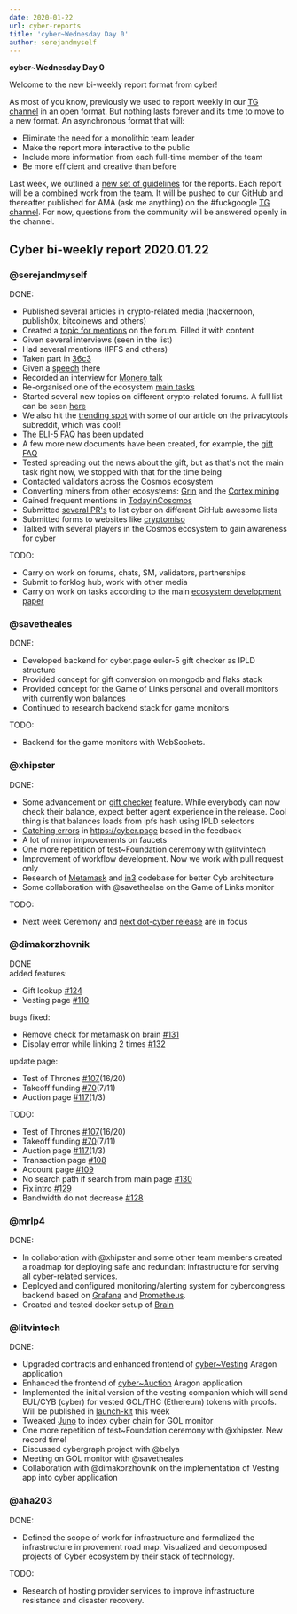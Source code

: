 ```yaml
---
date: 2020-01-22
url: cyber-reports
title: 'cyber~Wednesday Day 0'
author: serejandmyself
---
```


**cyber~Wednesday Day 0**

Welcome to the new bi-weekly report format from cyber!

As most of you know, previously we used to report weekly in our [TG channel](https://t.me/fuckgoogle) in an open format. But nothing lasts forever and its time to move to a new format. An asynchronous format that will:

- Eliminate the need for a monolithic team leader
- Make the report more interactive to the public
- Include more information from each full-time member of the team
- Be more efficient and creative than before

Last week, we outlined a [new set of guidelines](https://github.com/cybercongress/congress/blob/master/teams/team%20reports.md) for the reports. Each report will be a combined work from the team. It will be pushed to our GitHub and thereafter published for AMA (ask me anything) on the #fuckgoogle [TG channel](https://t.me/fuckgoogle). For now, questions from the community will be answered openly in the channel.

## Cyber bi-weekly report 2020.01.22

### @serejandmyself
DONE:
- Published several articles in crypto-related media (hackernoon, publish0x, bitcoinews and others)
- Created a [topic for mentions](https://ai.cybercongress.ai/t/mentions-of-the-beast-in-the-wild-any-links-that-mention-cyber-cyb-etc-are-a-fair-game/40) on the forum. Filled it with content
- Given several interviews (seen in the list)
- Had several mentions (IPFS and others)
- Taken part in [36c3](https://events.ccc.de/congress/2019/wiki/index.php/Main_Page)
- Given a [speech](https://www.youtube.com/watch?v=mc51zyflpa8) there
- Recorded an interview for [Monero talk](https://www.monerotalk.live/)
- Re-organised one of the ecosystem [main tasks](https://github.com/cybercongress/congress/issues/289)
- Started several new topics on different crypto-related forums. A full list can be seen [here](https://github.com/cybercongress/congress/tree/master/ecosystem/profiles)
- We also hit the [trending spot](https://www.reddit.com/r/privacytoolsIO/comments/en6qbn/data_is_the_new_gold_unfortunately_in_todays/) with some of our article on the privacytools subreddit, which was cool!
- The [ELI-5 FAQ](https://github.com/cybercongress/congress/blob/master/ecosystem/ELI-5%20FAQ.md) has been updated
- A few more new documents have been created, for example, the [gift FAQ](https://github.com/cybercongress/congress/blob/master/ecosystem/Gift%20FAQ%20and%20general%20gift%20information.md)
- Tested spreading out the news about the gift, but as that's not the main task right now, we stopped with that for the time being
- Contacted validators across the Cosmos ecosystem
- Converting miners from other ecosystems: [Grin](https://forum.grin.mw/t/a-shout-out-to-the-miners-of-grin-uncategorized-because-its-not-about-mining-grin-directly/6966) and the [Cortex mining](https://www.reddit.com/r/Cortex_Official/comments/erbuw3/off_topic_calling_out_to_cortex_miners/) 
- Gained frequent mentions in [TodayInCosomos](https://twitter.com/adriana_kalpa)
- Submitted [several PR's](https://github.com/serejandmyself) to list cyber on different GitHub awesome lists
- Submitted forms to websites like [cryptomiso](https://www.cryptomiso.com/)
- Talked with several players in the Cosmos ecosystem to gain awareness for cyber

TODO:
- Carry on work on forums, chats, SM, validators, partnerships 
- Submit to forklog hub, work with other media
- Carry on work on tasks according to the main [ecosystem development paper](https://github.com/cybercongress/congress/blob/master/ecosystem/cyber~Ecosystem%20development%20paper.md)


### @savetheales
DONE:
- Developed backend for cyber.page euler-5 gift checker as IPLD structure
- Provided concept for gift conversion on mongodb and flaks stack
- Provided concept for the Game of Links personal and overall monitors with currently won balances
- Continued to research backend stack for game monitors 

TODO:
- Backend for the game monitors with WebSockets.   

### @xhipster
DONE:
- Some advancement on [gift checker](https://cyber.page/#/search/0x002F9CaF40a444f20813DA783D152bdfAF42852F) feature. While everybody can now check their balance, expect better agent experience in the release. Cool thing is that balances loads from ipfs hash using IPLD selectors
- [Catching errors](https://github.com/cybercongress/dot-cyber/issues?q=is%3Aopen+is%3Aissue+label%3Aerror) in https://cyber.page based in the feedback
- A lot of minor improvements on faucets
- One more repetition of test~Foundation ceremony with @litvintech
- Improvement of workflow development. Now we work with pull request only
- Research of [Metamask](https://github.com/MetaMask/metamask-extension) and [in3](https://in3.readthedocs.io/en/develop/getting_started.html) codebase for better Cyb architecture
- Some collaboration with @savethealse on the Game of Links monitor

TODO:
- Next week Ceremony and [next dot-cyber release](https://github.com/cybercongress/dot-cyber/projects/3) are in focus

### @dimakorzhovnik
DONE<br> 
added features:
- Gift lookup [#124](https://github.com/cybercongress/dot-cyber/issues/124)
- Vesting page [#110](https://github.com/cybercongress/dot-cyber/issues/110)

bugs fixed:
- Remove check for metamask on brain [#131](https://github.com/cybercongress/dot-cyber/issues/131)
- Display error while linking 2 times [#132](https://github.com/cybercongress/dot-cyber/issues/132)

update page:
- Test of Thrones [#107](https://github.com/cybercongress/dot-cyber/issues/107)(16/20)
- Takeoff funding [#70](https://github.com/cybercongress/dot-cyber/issues/70)(7/11)
- Auction page [#117](https://github.com/cybercongress/dot-cyber/issues/117)(1/3)

TODO: 
- Test of Thrones [#107](https://github.com/cybercongress/dot-cyber/issues/107)(16/20)
- Takeoff funding [#70](https://github.com/cybercongress/dot-cyber/issues/70)(7/11)
- Auction page [#117](https://github.com/cybercongress/dot-cyber/issues/117)(1/3)
- Transaction page [#108](https://github.com/cybercongress/dot-cyber/issues/108)
- Account page [#109](https://github.com/cybercongress/dot-cyber/issues/109)
- No search path if search from main page [#130](https://github.com/cybercongress/dot-cyber/issues/130)
- Fix intro [#129](https://github.com/cybercongress/dot-cyber/issues/129)
- Bandwidth do not decrease [#128](https://github.com/cybercongress/dot-cyber/issues/128)

### @mrlp4
DONE:
- In collaboration with @xhipster and some other team members created a roadmap for deploying safe and redundant infrastructure for serving all cyber-related services.
- Deployed and configured monitoring/alerting system for cybercongress backend based on [Grafana](https://github.com/grafana/grafana) and [Prometheus](https://github.com/prometheus/prometheus).
- Created and tested docker setup of [Brain](https://github.com/cybercongress/brain)

### @litvintech
DONE:
- Upgraded contracts and enhanced frontend of [cyber~Vesting](github.com/cybercongress/aragon-auction-app) Aragon application
- Enhanced the frontend of [cyber~Auction](github.com/cybercongress/aragon-auction-app) Aragon application
- Implemented the initial version of the vesting companion which will send EUL/CYB (cyber) for vested GOL/THC (Ethereum) tokens with proofs. Will be published in [launch-kit](https://github.com/cybercongress/launch-kit/) this week
- Tweaked [Juno](https://github.com/fissionlabsio/juno/) to index cyber chain for GOL monitor
- One more repetition of test~Foundation ceremony with @xhipster. New record time!
- Discussed cybergraph project with @belya
- Meeting on GOL monitor with @savetheales
- Collaboration with @dimakorzhovnik on the implementation of Vesting app into cyber application

### @aha203
DONE:  
- Defined the scope of work for infrastructure and formalized the infrastructure improvement road map. Visualized and decomposed projects of Cyber ecosystem by their stack of technology. 

TODO: 
- Research of hosting provider services to improve infrastructure resistance and disaster recovery. 
